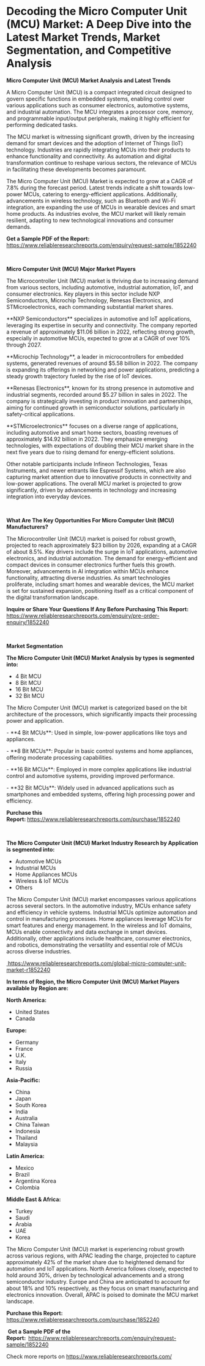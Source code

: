 <p><h1>Decoding the Micro Computer Unit (MCU) Market: A Deep Dive into the Latest Market Trends, Market Segmentation, and Competitive Analysis</h1></p><p><strong>Micro Computer Unit (MCU) Market Analysis and Latest Trends</strong></p>
<p><p>A Micro Computer Unit (MCU) is a compact integrated circuit designed to govern specific functions in embedded systems, enabling control over various applications such as consumer electronics, automotive systems, and industrial automation. The MCU integrates a processor core, memory, and programmable input/output peripherals, making it highly efficient for performing dedicated tasks.</p><p>The MCU market is witnessing significant growth, driven by the increasing demand for smart devices and the adoption of Internet of Things (IoT) technology. Industries are rapidly integrating MCUs into their products to enhance functionality and connectivity. As automation and digital transformation continue to reshape various sectors, the relevance of MCUs in facilitating these developments becomes paramount.</p><p>The Micro Computer Unit (MCU) Market is expected to grow at a CAGR of 7.8% during the forecast period. Latest trends indicate a shift towards low-power MCUs, catering to energy-efficient applications. Additionally, advancements in wireless technology, such as Bluetooth and Wi-Fi integration, are expanding the use of MCUs in wearable devices and smart home products. As industries evolve, the MCU market will likely remain resilient, adapting to new technological innovations and consumer demands.</p></p>
<p><strong>Get a Sample PDF of the Report:&nbsp;</strong> <a href="https://www.reliableresearchreports.com/enquiry/request-sample/1852240?utm_campaign=2328&utm_medium=2&utm_source=Github&utm_content=ia&utm_term=13022025&utm_id=micro-computer-unit-mcu">https://www.reliableresearchreports.com/enquiry/request-sample/1852240</a></p>
<p>&nbsp;</p>
<p><strong>Micro Computer Unit (MCU) Major Market Players</strong></p>
<p><p>The Microcontroller Unit (MCU) market is thriving due to increasing demand from various sectors, including automotive, industrial automation, IoT, and consumer electronics. Key players in this sector include NXP Semiconductors, Microchip Technology, Renesas Electronics, and STMicroelectronics, each commanding substantial market shares.</p><p>**NXP Semiconductors** specializes in automotive and IoT applications, leveraging its expertise in security and connectivity. The company reported a revenue of approximately $11.06 billion in 2022, reflecting strong growth, especially in automotive MCUs, expected to grow at a CAGR of over 10% through 2027.</p><p>**Microchip Technology**, a leader in microcontrollers for embedded systems, generated revenues of around $5.58 billion in 2022. The company is expanding its offerings in networking and power applications, predicting a steady growth trajectory fueled by the rise of IoT devices.</p><p>**Renesas Electronics**, known for its strong presence in automotive and industrial segments, recorded around $5.27 billion in sales in 2022. The company is strategically investing in product innovation and partnerships, aiming for continued growth in semiconductor solutions, particularly in safety-critical applications.</p><p>**STMicroelectronics** focuses on a diverse range of applications, including automotive and smart home sectors, boasting revenues of approximately $14.92 billion in 2022. They emphasize emerging technologies, with expectations of doubling their MCU market share in the next five years due to rising demand for energy-efficient solutions.</p><p>Other notable participants include Infineon Technologies, Texas Instruments, and newer entrants like Espressif Systems, which are also capturing market attention due to innovative products in connectivity and low-power applications. The overall MCU market is projected to grow significantly, driven by advancements in technology and increasing integration into everyday devices.</p></p>
<p>&nbsp;</p>
<p><strong>What Are The Key Opportunities For Micro Computer Unit (MCU) Manufacturers?</strong></p>
<p><p>The Microcontroller Unit (MCU) market is poised for robust growth, projected to reach approximately $23 billion by 2026, expanding at a CAGR of about 8.5%. Key drivers include the surge in IoT applications, automotive electronics, and industrial automation. The demand for energy-efficient and compact devices in consumer electronics further fuels this growth. Moreover, advancements in AI integration within MCUs enhance functionality, attracting diverse industries. As smart technologies proliferate, including smart homes and wearable devices, the MCU market is set for sustained expansion, positioning itself as a critical component of the digital transformation landscape.</p></p>
<p><strong>Inquire or Share Your Questions If Any Before Purchasing This Report:</strong> <a href="https://www.reliableresearchreports.com/enquiry/pre-order-enquiry/1852240?utm_campaign=2328&utm_medium=2&utm_source=Github&utm_content=ia&utm_term=13022025&utm_id=micro-computer-unit-mcu">https://www.reliableresearchreports.com/enquiry/pre-order-enquiry/1852240</a></p>
<p>&nbsp;</p>
<p><strong>Market Segmentation</strong></p>
<p><strong>The Micro Computer Unit (MCU) Market Analysis by types is segmented into:</strong></p>
<p><ul><li>4 Bit MCU</li><li>8 Bit MCU</li><li>16 Bit MCU</li><li>32 Bit MCU</li></ul></p>
<p><p>The Micro Computer Unit (MCU) market is categorized based on the bit architecture of the processors, which significantly impacts their processing power and application. </p><p>- **4 Bit MCUs**: Used in simple, low-power applications like toys and appliances.</p><p>- **8 Bit MCUs**: Popular in basic control systems and home appliances, offering moderate processing capabilities.</p><p>- **16 Bit MCUs**: Employed in more complex applications like industrial control and automotive systems, providing improved performance.</p><p>- **32 Bit MCUs**: Widely used in advanced applications such as smartphones and embedded systems, offering high processing power and efficiency.</p></p>
<p><strong>Purchase this Report:&nbsp;</strong><a href="https://www.reliableresearchreports.com/purchase/1852240?utm_campaign=2328&utm_medium=2&utm_source=Github&utm_content=ia&utm_term=13022025&utm_id=micro-computer-unit-mcu">https://www.reliableresearchreports.com/purchase/1852240</a></p>
<p>&nbsp;</p>
<p><strong>The Micro Computer Unit (MCU) Market Industry Research by Application is segmented into:</strong></p>
<p><ul><li>Automotive MCUs</li><li>Industrial MCUs</li><li>Home Appliances MCUs</li><li>Wireless & IoT MCUs</li><li>Others</li></ul></p>
<p><p>The Micro Computer Unit (MCU) market encompasses various applications across several sectors. In the automotive industry, MCUs enhance safety and efficiency in vehicle systems. Industrial MCUs optimize automation and control in manufacturing processes. Home appliances leverage MCUs for smart features and energy management. In the wireless and IoT domains, MCUs enable connectivity and data exchange in smart devices. Additionally, other applications include healthcare, consumer electronics, and robotics, demonstrating the versatility and essential role of MCUs across diverse industries.</p></p>
<p><a href="https://www.reliableresearchreports.com/global-micro-computer-unit-market-r1852240?utm_campaign=2328&utm_medium=2&utm_source=Github&utm_content=ia&utm_term=13022025&utm_id=micro-computer-unit-mcu">&nbsp;https://www.reliableresearchreports.com/global-micro-computer-unit-market-r1852240</a></p>
<p><strong>In terms of Region, the Micro Computer Unit (MCU) Market Players available by Region are:</strong></p>
<p>
    <p> <strong> North America: </strong>
        <ul>
            <li>United States</li>
            <li>Canada</li>
        </ul>
        </p> 
    <p> <strong> Europe: </strong>
        <ul>
            <li>Germany</li>
            <li>France</li>
            <li>U.K.</li>
            <li>Italy</li>
            <li>Russia</li>
        </ul>
        </p> 
    <p> <strong> Asia-Pacific: </strong>
        <ul>
            <li>China</li>
            <li>Japan</li>
            <li>South Korea</li>
            <li>India</li>
            <li>Australia</li>
            <li>China Taiwan</li>
            <li>Indonesia</li>
            <li>Thailand</li>
            <li>Malaysia</li>
        </ul>
        </p> 
    <p> <strong> Latin America: </strong>
        <ul>
            <li>Mexico</li>
            <li>Brazil</li>
            <li>Argentina Korea</li>
            <li>Colombia</li>
        </ul>
        </p> 
    <p> <strong> Middle East & Africa: </strong>
        <ul>
            <li>Turkey</li>
            <li>Saudi</li>
            <li>Arabia</li>
            <li>UAE</li>
            <li>Korea</li>
        </ul>
    </p>
    </p>
<p><p>The Micro Computer Unit (MCU) market is experiencing robust growth across various regions, with APAC leading the charge, projected to capture approximately 42% of the market share due to heightened demand for automation and IoT applications. North America follows closely, expected to hold around 30%, driven by technological advancements and a strong semiconductor industry. Europe and China are anticipated to account for about 18% and 10% respectively, as they focus on smart manufacturing and electronics innovation. Overall, APAC is poised to dominate the MCU market landscape.</p></p>
<p><strong>Purchase this Report: </strong><a href="https://www.reliableresearchreports.com/purchase/1852240?utm_campaign=2328&utm_medium=2&utm_source=Github&utm_content=ia&utm_term=13022025&utm_id=micro-computer-unit-mcu">https://www.reliableresearchreports.com/purchase/1852240</a></p>
<p>&nbsp;<strong>Get a Sample PDF of the Report:&nbsp;&nbsp;</strong><a href="https://www.reliableresearchreports.com/enquiry/request-sample/1852240?utm_campaign=2328&utm_medium=2&utm_source=Github&utm_content=ia&utm_term=13022025&utm_id=micro-computer-unit-mcu">https://www.reliableresearchreports.com/enquiry/request-sample/1852240</a></p>
<p><strong></strong></p>
<p>Check more reports on <a href="https://www.reliableresearchreports.com/?utm_campaign=2328&utm_medium=2&utm_source=Github&utm_content=ia&utm_term=13022025&utm_id=micro-computer-unit-mcu">https://www.reliableresearchreports.com/</a></p>